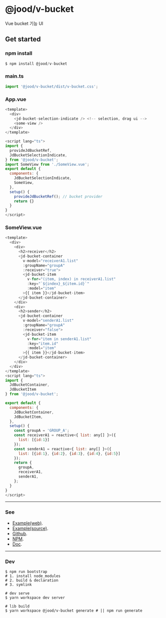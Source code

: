 # @jood/v-bucket

Vue bucket 기능 UI

## Get started

### npm install

```javascript
$ npm install @jood/v-bucket
```

### main.ts

```javascript
import '@jood/v-bucket/dist/v-bucket.css';
```

### App.vue

```javascript
<template>
  <div>
    <jd-bucket-selection-indicate /> <!-- selection, drag ui -->
    <some-view />
  </div>
</template>

<script lang="ts">
import {
  provideJdBucketRef,
  JdBucketSelectionIndicate,
} from '@jood/v-bucket';
import SomeView from './SomeView.vue';
export default {
  components: {
    JdBucketSelectionIndicate,
    SomeView,
  },
  setup() {
    provideJdBucketRef(); // bucket provider
    return {}
  }
}
</script>
```

### SomeView.vue
```javascript
<template>
  <div>
    <div>
      <h2>receiver</h2>
      <jd-bucket-container
        v-model="receiverA1.list"
        :groupName="groupA"
        :receiver="true">
        <jd-bucket-item
          v-for="(item, index) in receiverA1.list"
          :key="`${index}_${item.id}`"
          :model="item"
        >{{ item }}</jd-bucket-item>
      </jd-bucket-container>
    </div>
    <div>
      <h2>sender</h2>
      <jd-bucket-container 
        v-model="senderA1.list" 
        :groupName="groupA" 
        :receiver="false">
        <jd-bucket-item
          v-for="item in senderA1.list"
          :key="item.id"
          :model="item"
        >{{ item }}</jd-bucket-item>
      </jd-bucket-container>
    </div>
  </div>
</template>
<script lang="ts">
import {
  JdBucketContainer,
  JdBucketItem
} from '@jood/v-bucket';

export default {
  components: {
    JdBucketContainer,
    JdBucketItem,
  },
  setup() {
    const groupA = 'GROUP_A';
    const receiverA1 = reactive<{ list: any[] }>({
      list: [{id:1}]
    });
    const senderA1 = reactive<{ list: any[] }>({
      list: [{id:1}, {id:2}, {id:3}, {id:4}, {id:5}]
    });
    return {
      groupA,
      receiverA1,
      senderA1,
    };
  }
}
</script>
```

***

### See 

- [Example(web)](https://molgga.github.io/jood-v-bucket/dist-example).
- [Example(source)](https://github.com/molgga/jood-v-bucket/tree/master/packages/dev/src/components/example).
- [Github](https://github.com/molgga/jood-v-bucket).
- [NPM](https://www.npmjs.com/package/@jood/v-bucket).
- [Doc](https://molgga.github.io/jood-v-bucket).

***

### Dev

```
$ npm run bootstrap
# 1. install node_modules 
# 2. build & declaration
# 3. symlink
```

```
# dev serve
$ yarn workspace dev server
```

```
# lib build
$ yarn workspace @jood/v-bucket generate # || npm run generate
```